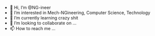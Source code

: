 - 👋 Hi, I’m @NG-ineer
- 👀 I’m interested in Mech-NGineering, Computer Science, Technology
- 🌱 I’m currently learning crazy shit
- 💞️ I’m looking to collaborate on ...
- 📫 How to reach me ...

<!---
NG-ineer/NG-ineer is a ✨ special ✨ repository because its `README.md` (this file) appears on your GitHub profile.
You can click the Preview link to take a look at your changes.
--->
